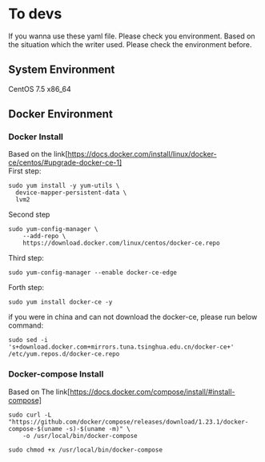 # To devs
If you wanna use these yaml file. Please check you environment. Based on the situation which the writer used. Please check the environment before.

## System Environment
CentOS 7.5 x86_64

## Docker Environment

### Docker Install
Based on the link[https://docs.docker.com/install/linux/docker-ce/centos/#upgrade-docker-ce-1]</br>
First step:
```
sudo yum install -y yum-utils \
  device-mapper-persistent-data \
  lvm2
```

Second step
```
sudo yum-config-manager \
    --add-repo \
    https://download.docker.com/linux/centos/docker-ce.repo
```

Third step:
```
sudo yum-config-manager --enable docker-ce-edge
```

Forth step:
```
sudo yum install docker-ce -y
```
if you were in china and can not download the docker-ce, please run below command:
```
sudo sed -i 's+download.docker.com+mirrors.tuna.tsinghua.edu.cn/docker-ce+' /etc/yum.repos.d/docker-ce.repo
```

### Docker-compose Install
Based on The link[https://docs.docker.com/compose/install/#install-compose]</br>

```
sudo curl -L "https://github.com/docker/compose/releases/download/1.23.1/docker-compose-$(uname -s)-$(uname -m)" \
    -o /usr/local/bin/docker-compose
```

```
sudo chmod +x /usr/local/bin/docker-compose
```
